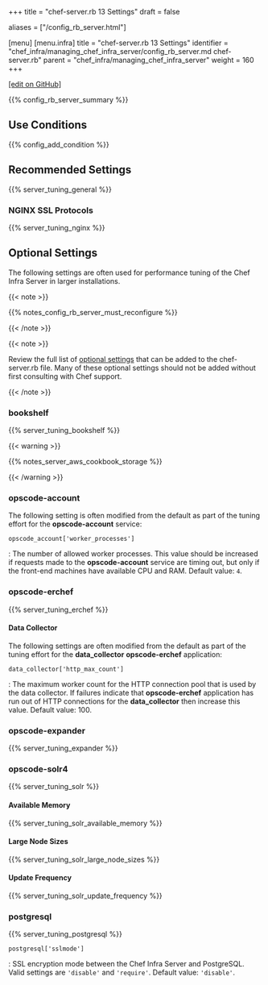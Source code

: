 +++
title = "chef-server.rb 13 Settings"
draft = false

aliases = ["/config_rb_server.html"]

[menu]
  [menu.infra]
    title = "chef-server.rb 13 Settings"
    identifier = "chef_infra/managing_chef_infra_server/config_rb_server.md chef-server.rb"
    parent = "chef_infra/managing_chef_infra_server"
    weight = 160
+++

[\[edit on GitHub\]](https://github.com/chef/chef-web-docs/blob/master/content/config_rb_server.md)

{{% config_rb_server_summary %}}

## Use Conditions

{{% config_add_condition %}}

## Recommended Settings

{{% server_tuning_general %}}

### NGINX SSL Protocols

{{% server_tuning_nginx %}}

## Optional Settings

The following settings are often used for performance tuning of the Chef
Infra Server in larger installations.

{{< note >}}

{{% notes_config_rb_server_must_reconfigure %}}

{{< /note >}}

{{< note >}}

Review the full list of [optional
settings](/config_rb_server_optional_settings/) that can be added to
the chef-server.rb file. Many of these optional settings should not be
added without first consulting with Chef support.

{{< /note >}}

### bookshelf

{{% server_tuning_bookshelf %}}

{{< warning >}}

{{% notes_server_aws_cookbook_storage %}}

{{< /warning >}}

### opscode-account

The following setting is often modified from the default as part of the
tuning effort for the **opscode-account** service:

`opscode_account['worker_processes']`

:   The number of allowed worker processes. This value should be
    increased if requests made to the **opscode-account** service are
    timing out, but only if the front-end machines have available CPU
    and RAM. Default value: `4`.

### opscode-erchef

{{% server_tuning_erchef %}}

#### Data Collector

The following settings are often modified from the default as part of
the tuning effort for the **data_collector** **opscode-erchef**
application:

`data_collector['http_max_count']`

:   The maximum worker count for the HTTP connection pool that is used
    by the data collector. If failures indicate that **opscode-erchef**
    application has run out of HTTP connections for the
    **data_collector** then increase this value. Default value: <span
    class="title-ref">100</span>.

### opscode-expander

{{% server_tuning_expander %}}

### opscode-solr4

{{% server_tuning_solr %}}

#### Available Memory

{{% server_tuning_solr_available_memory %}}

#### Large Node Sizes

{{% server_tuning_solr_large_node_sizes %}}

#### Update Frequency

{{% server_tuning_solr_update_frequency %}}

### postgresql

{{% server_tuning_postgresql %}}

`postgresql['sslmode']`

:   SSL encryption mode between the Chef Infra Server and PostgreSQL.
    Valid settings are `'disable'` and `'require'`. Default value:
    `'disable'`.
